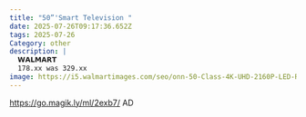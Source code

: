 ```yaml
---
title: "50”'Smart Television "
date: 2025-07-26T09:17:36.652Z
tags: 2025-07-26
Category: other
description: |
  𝗪𝗔𝗟𝗠𝗔𝗥𝗧 
  178.xx was 329.xx
image: https://i5.walmartimages.com/seo/onn-50-Class-4K-UHD-2160P-LED-Roku-Smart-Television-HDR-100012585_0492d928-0abc-4d7e-9459-451a47e1a2b2.6ce747135217076cb195f73e9fe86394.jpeg?odnHeight=2000&odnWidth=2000&odnBg=FFFFFF
---
```

https://go.magik.ly/ml/2exb7/
AD